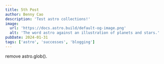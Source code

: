 ```yaml
---
title: 5th Post
author: Benny Cao
description: 'Test astro collections!'
image:
  url: 'https://docs.astro.build/default-og-image.png'
  alt: 'The word astro against an illustration of planets and stars.'
pubDate: 2024-01-31
tags: ['astro', 'successes', 'blogging']
---
```


remove astro.glob().
